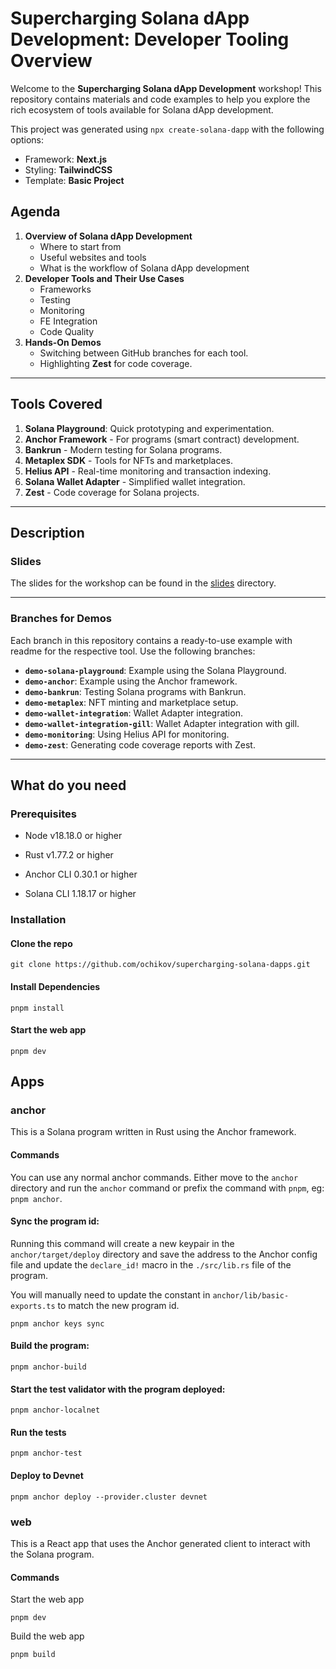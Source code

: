 # Supercharging Solana dApp Development: Developer Tooling Overview

Welcome to the **Supercharging Solana dApp Development** workshop! This repository contains materials and code examples to help you explore the rich ecosystem of tools available for Solana dApp development.

This project was generated using `npx create-solana-dapp` with the following options:

- Framework: **Next.js**
- Styling: **TailwindCSS**
- Template: **Basic Project**

## Agenda

1. **Overview of Solana dApp Development**
   - Where to start from
   - Useful websites and tools
   - What is the workflow of Solana dApp development
2. **Developer Tools and Their Use Cases**
   - Frameworks
   - Testing
   - Monitoring
   - FE Integration
   - Code Quality
3. **Hands-On Demos**
   - Switching between GitHub branches for each tool.
   - Highlighting **Zest** for code coverage.

---

## Tools Covered

1. **Solana Playground**: Quick prototyping and experimentation.
2. **Anchor Framework** - For programs (smart contract) development.
3. **Bankrun** - Modern testing for Solana programs.
4. **Metaplex SDK** - Tools for NFTs and marketplaces.
5. **Helius API** - Real-time monitoring and transaction indexing.
6. **Solana Wallet Adapter** - Simplified wallet integration.
7. **Zest** - Code coverage for Solana projects.

---

## Description

### Slides

The slides for the workshop can be found in the [slides](./slides/) directory.

---

### Branches for Demos

Each branch in this repository contains a ready-to-use example with readme for the respective tool. Use the following branches:

- **`demo-solana-playground`**: Example using the Solana Playground.
- **`demo-anchor`**: Example using the Anchor framework.
- **`demo-bankrun`**: Testing Solana programs with Bankrun.
- **`demo-metaplex`**: NFT minting and marketplace setup.
- **`demo-wallet-integration`**: Wallet Adapter integration.
- **`demo-wallet-integration-gill`**: Wallet Adapter integration with gill.
- **`demo-monitoring`**: Using Helius API for monitoring.
- **`demo-zest`**: Generating code coverage reports with Zest.

---

## What do you need

### Prerequisites

- Node v18.18.0 or higher

- Rust v1.77.2 or higher
- Anchor CLI 0.30.1 or higher
- Solana CLI 1.18.17 or higher

### Installation

#### Clone the repo

```shell
git clone https://github.com/ochikov/supercharging-solana-dapps.git
```

#### Install Dependencies

```shell
pnpm install
```

#### Start the web app

```
pnpm dev
```

## Apps

### anchor

This is a Solana program written in Rust using the Anchor framework.

#### Commands

You can use any normal anchor commands. Either move to the `anchor` directory and run the `anchor` command or prefix the command with `pnpm`, eg: `pnpm anchor`.

#### Sync the program id:

Running this command will create a new keypair in the `anchor/target/deploy` directory and save the address to the Anchor config file and update the `declare_id!` macro in the `./src/lib.rs` file of the program.

You will manually need to update the constant in `anchor/lib/basic-exports.ts` to match the new program id.

```shell
pnpm anchor keys sync
```

#### Build the program:

```shell
pnpm anchor-build
```

#### Start the test validator with the program deployed:

```shell
pnpm anchor-localnet
```

#### Run the tests

```shell
pnpm anchor-test
```

#### Deploy to Devnet

```shell
pnpm anchor deploy --provider.cluster devnet
```

### web

This is a React app that uses the Anchor generated client to interact with the Solana program.

#### Commands

Start the web app

```shell
pnpm dev
```

Build the web app

```shell
pnpm build
```
